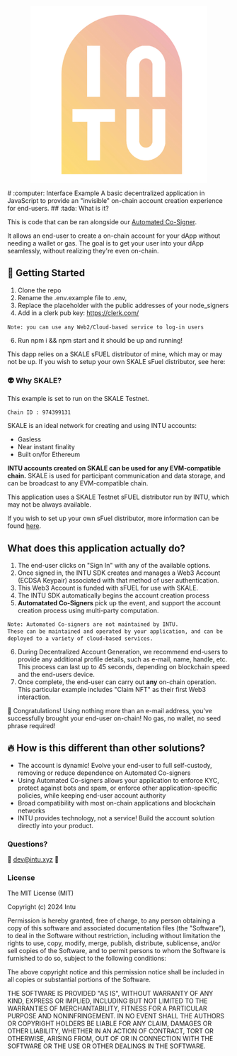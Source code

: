 <p align="center">
<img src="Door_INTU_Grad_Trans.png" alt="drawing" width="400" style="margin:0 auto; display:block;"/>
</p>
# :computer: Interface Example
A basic decentralized application in JavaScript to provide an "invisible" on-chain account creation experience for end-users. 
## :tada: What is it?

This is code that can be ran alongside our [Automated Co-Signer](https://github.com/w3-key/intu_node_signer). 

It allows an end-user to create a on-chain account for your dApp without needing a wallet or gas. The goal is to get your user into your dApp seamlessly, without realizing they're even on-chain.

## :rocket: Getting Started
1. Clone the repo
2. Rename the .env.example file to .env, 
3. Replace the placeholder with the public addresses of your node_signers  
4. Add in a clerk pub key: https://clerk.com/
   
```Note: you can use any Web2/Cloud-based service to log-in users```

6. Run npm i && npm start and it should be up and running!

This dapp relies on a SKALE sFUEL distributor of mine, which may or may not be up. If you wish to setup your own SKALE sFuel distributor, see here: 

### :alien: Why SKALE?
This example is set to run on the SKALE Testnet. 
```
Chain ID : 974399131
```
SKALE is an ideal network for creating and using INTU accounts: 
- Gasless
- Near instant finality
- Built on/for Ethereum

**INTU accounts created on SKALE can be used for any EVM-compatible chain.** 
SKALE is used for participant communication and data storage, and can be broadcast to any EVM-compatible chain. 
 
This application uses a SKALE Testnet sFUEL distributor run by INTU, which may not be always available. 

If you wish to set up your own sFuel distributor, more information can be found [here](https://docs.skale.network/infrastructure/sfuel-api-distribution).

## What does this application actually do?
1. The end-user clicks on "Sign In" with any of the available options.
2. Once signed in, the INTU SDK creates and manages a Web3 Account (ECDSA Keypair) associated with that method of user authentication.
3. This Web3 Account is funded with sFUEL for use with SKALE.
4. The INTU SDK automatically begins the account creation process
5. **Automatated Co-Signers** pick up the event, and support the account creation process using multi-party computation.
```
Note: Automated Co-signers are not maintained by INTU. 
These can be maintained and operated by your application, and can be deployed to a variety of cloud-based services.
```
6. During Decentralized Account Generation, we recommend end-users to provide any additional profile details, such as e-mail, name, handle, etc. This process can last up to 45 seconds, depending on blockchain speed and the end-users device.
7. Once complete, the end-user can carry out **any** on-chain operation. This particular example includes "Claim NFT" as their first Web3 interaction.
  
:tada: Congratulations! Using nothing more than an e-mail address, you've successfully brought your end-user on-chain! No gas, no wallet, no seed phrase required! 

## :fire: How is this different than other solutions?
- The account is dynamic! Evolve your end-user to full self-custody, removing or reduce dependence on Automated Co-signers
- Using Automated Co-signers allows your application to enforce KYC, protect against bots and spam, or enforce other application-specific policies, while keeping end-user account authority
- Broad compatibility with most on-chain applications and blockchain networks
- INTU provides technology, not a service! Build the account solution directly into your product.

### Questions? 
:email: <dev@intu.xyz> :email:


### License
 
The MIT License (MIT)

Copyright (c) 2024 Intu

Permission is hereby granted, free of charge, to any person obtaining a copy of this software and associated documentation files (the "Software"), to deal in the Software without restriction, including without limitation the rights to use, copy, modify, merge, publish, distribute, sublicense, and/or sell copies of the Software, and to permit persons to whom the Software is furnished to do so, subject to the following conditions:

The above copyright notice and this permission notice shall be included in all copies or substantial portions of the Software.

THE SOFTWARE IS PROVIDED "AS IS", WITHOUT WARRANTY OF ANY KIND, EXPRESS OR IMPLIED, INCLUDING BUT NOT LIMITED TO THE WARRANTIES OF MERCHANTABILITY, FITNESS FOR A PARTICULAR PURPOSE AND NONINFRINGEMENT. IN NO EVENT SHALL THE AUTHORS OR COPYRIGHT HOLDERS BE LIABLE FOR ANY CLAIM, DAMAGES OR OTHER LIABILITY, WHETHER IN AN ACTION OF CONTRACT, TORT OR OTHERWISE, ARISING FROM, OUT OF OR IN CONNECTION WITH THE SOFTWARE OR THE USE OR OTHER DEALINGS IN THE SOFTWARE.
